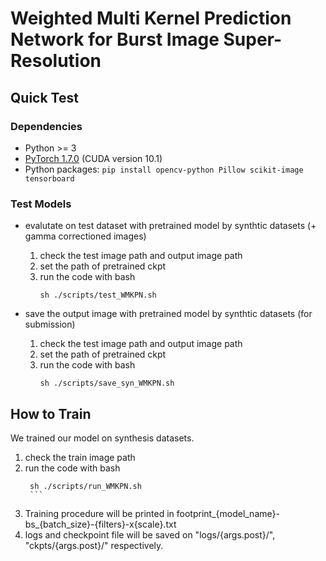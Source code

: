 # Weighted Multi Kernel Prediction Network for Burst Image Super-Resolution

## Quick Test
### Dependencies
- Python >= 3
- [PyTorch 1.7.0](https://pytorch.org/) (CUDA version 10.1) 
- Python packages:  `pip install opencv-python Pillow scikit-image tensorboard`

### Test Models

- evalutate on test dataset with pretrained model by synthtic datasets (+ gamma correctioned images)
   1. check the test image path and output image path
   2. set the path of pretrained ckpt 
   3. run the code with bash
        ```
        sh ./scripts/test_WMKPN.sh 
        ```  

- save the output image with pretrained model by synthtic datasets (for submission)
   1. check the test image path and output image path
   2. set the path of pretrained ckpt 
   3. run the code with bash
        ```
        sh ./scripts/save_syn_WMKPN.sh 
        ```  
        
## How to Train
We trained our model on synthesis datasets.

 1. check the train image path
 2. run the code with bash
       ```
        sh ./scripts/run_WMKPN.sh
        ```
 3. Training procedure will be printed in footprint_{model_name}-bs_{batch_size}-{filters}-x{scale}.txt
 4. logs and checkpoint file will be saved on "logs/{args.post}/", "ckpts/{args.post}/" respectively.   

